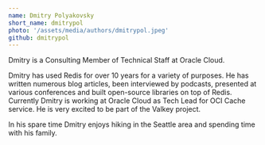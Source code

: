 ```yaml
---
name: Dmitry Polyakovsky
short_name: dmitrypol
photo: '/assets/media/authors/dmitrypol.jpeg'
github: dmitrypol
---
```


Dmitry is a Consulting Member of Technical Staff at Oracle Cloud.  

Dmitry has used Redis for over 10 years for a variety of purposes.  He has written numerous blog articles, been interviewed by podcasts, presented at various conferences and built open-source libraries on top of Redis.  Currently Dmitry is working at Oracle Cloud as Tech Lead for OCI Cache service.  He is very excited to be part of the Valkey project.  

In his spare time Dmitry enjoys hiking in the Seattle area and spending time with his family.  
